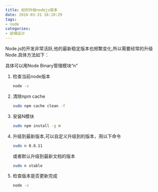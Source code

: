 ```yaml
---
title: 如何升级nodejs版本
date: 2016-03-31 16:10:29
tags:
- node
categories:
- 前端设计
---
```


Node.js的开发非常活跃,他的最新稳定版本也频繁变化,所以需要经常的升级Node.具体方法如下：
<!-- more -->
具体可以用Node Binary管理模块“n”
1. 检查当前node版本
    ``` bash
    node -v
    ```
2. 清除npm cache
     ``` bash
     sudo npm cache clean -f
     ```
3.  安装N模块
	``` bash
    sudo npm install -g n
    ```
4.  升级到最新版本,可以自定义升级到的版本，用以下命令<br/>
    ``` bash
    sudo n 0.8.11
    ```
    或者默认升级到最新文档的版本
    ``` bash
    sudo n stable
    ```
5.  检查版本是否更新完成
    ``` bash
    node -v
    ```
